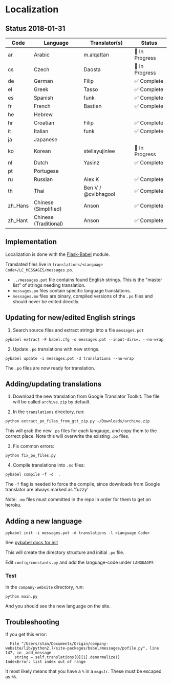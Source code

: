 # Localization

## Status 2018-01-31

| Code | Language | Translator(s) | Status |
| ---- | -------- | ------------- | ------ |
| ar | Arabic | m.alqattan | 🚧 In Progress |
| cs | Czech | Daosta | 🚧 In Progress |
| de | German | Filip | ✅ Complete |
| el | Greek | Tasso | ✅ Complete |
| es | Spanish | funk | ✅ Complete |
| fr | French | Bastien |  ✅ Complete |
| he | Hebrew | | | |
| hr | Croatian | Filip | ✅ Complete |
| it | Italian | funk |  ✅ Complete |
| ja | Japanese | | | |
| ko | Korean | stellayujinlee |  🚧 In Progress |
| nl | Dutch | Yasinz | ✅ Complete |
| pt | Portugese | | | |
| ru | Russian | Alex K | ✅ Complete |
| th | Thai | Ben V / @cvibhagool | ✅ Complete |
| zh_Hans | Chinese (Simplified) | Anson | ✅ Complete |
| zh_Hant | Chinese (Traditional) | Anson | ✅ Complete |

## Implementation

Localization is done with the [Flask-Babel](https://pythonhosted.org/Flask-Babel/) module.

Translated files live in `translations/<Language Code>/LC_MESSAGES/messages.po`.

- `../messages.pot` file contains found English strings. This is the "master list" of strings needing translation.
- `messages.po` files contain specific language translations.
- `messages.mo` files are binary, compiled versions of the `.po` files and should never be edited directly.

## Updating for new/edited English strings

1. Search source files and extract strings into a file `messages.pot`

```
pybabel extract -F babel.cfg -o messages.pot --input-dirs=. --no-wrap
```

2. Update `.po` translations with new strings.

```
pybabel update -i messages.pot -d translations --no-wrap
```

The `.po` files are now ready for translation.

## Adding/updating translations

1. Download the new translation from Google Translator Toolkit. The file will be called `archive.zip` by default.

2. In the `translations` directory, run:

```
python extract_po_files_from_gtt_zip.py ~/Downloads/archive.zip
```
This will grab the new `.po` files for each langauge, and copy them to the correct place. Note this will overwrite the existing `.po` files.

3. Fix common errors:

```
python fix_po_files.py
```

4. Compile translations into `.mo` files:

```
pybabel compile -f -d  .
```
The `-f` flag is needed to force the compile, since downloads from Google translator are always marked as 'fuzzy'

Note: `.mo` files must committed in the repo in order for them to get on heroku.


## Adding a new language

```
pybabel init -i messages.pot -d translations -l <Language Code>
```
See [pybabel docs for init](http://babel.pocoo.org/en/latest/cmdline.html#init)

This will create the directory structure and initial `.po` file.

Edit `config/constants.py` and add the language-code under `LANGUAGES`

### Test

In the `company-website` directory, run:
```
python main.py
```
And you should see the new language on the site.

## Troubleshooting

If you get this error:
```
  File "/Users/stan/Documents/Origin/company-website/lib/python2.7/site-packages/babel/messages/pofile.py", line 147, in _add_message
    string = self.translations[0][1].denormalize()
IndexError: list index out of range
```
It most likely means that you have a `%` in a `msgstr`. These must be escaped as `%%`.
